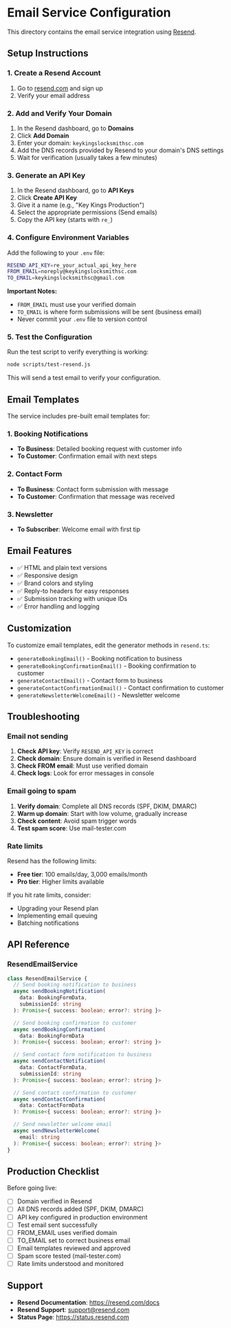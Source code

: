 # Email Service Configuration

This directory contains the email service integration using [Resend](https://resend.com).

## Setup Instructions

### 1. Create a Resend Account

1. Go to [resend.com](https://resend.com) and sign up
2. Verify your email address

### 2. Add and Verify Your Domain

1. In the Resend dashboard, go to **Domains**
2. Click **Add Domain**
3. Enter your domain: `keykingslocksmithsc.com`
4. Add the DNS records provided by Resend to your domain's DNS settings
5. Wait for verification (usually takes a few minutes)

### 3. Generate an API Key

1. In the Resend dashboard, go to **API Keys**
2. Click **Create API Key**
3. Give it a name (e.g., "Key Kings Production")
4. Select the appropriate permissions (Send emails)
5. Copy the API key (starts with `re_`)

### 4. Configure Environment Variables

Add the following to your `.env` file:

```bash
RESEND_API_KEY=re_your_actual_api_key_here
FROM_EMAIL=noreply@keykingslocksmithsc.com
TO_EMAIL=keykingslocksmithsc@gmail.com
```

**Important Notes:**
- `FROM_EMAIL` must use your verified domain
- `TO_EMAIL` is where form submissions will be sent (business email)
- Never commit your `.env` file to version control

### 5. Test the Configuration

Run the test script to verify everything is working:

```bash
node scripts/test-resend.js
```

This will send a test email to verify your configuration.

## Email Templates

The service includes pre-built email templates for:

### 1. Booking Notifications
- **To Business**: Detailed booking request with customer info
- **To Customer**: Confirmation email with next steps

### 2. Contact Form
- **To Business**: Contact form submission with message
- **To Customer**: Confirmation that message was received

### 3. Newsletter
- **To Subscriber**: Welcome email with first tip

## Email Features

- ✅ HTML and plain text versions
- ✅ Responsive design
- ✅ Brand colors and styling
- ✅ Reply-to headers for easy responses
- ✅ Submission tracking with unique IDs
- ✅ Error handling and logging

## Customization

To customize email templates, edit the generator methods in `resend.ts`:

- `generateBookingEmail()` - Booking notification to business
- `generateBookingConfirmationEmail()` - Booking confirmation to customer
- `generateContactEmail()` - Contact form to business
- `generateContactConfirmationEmail()` - Contact confirmation to customer
- `generateNewsletterWelcomeEmail()` - Newsletter welcome

## Troubleshooting

### Email not sending

1. **Check API key**: Verify `RESEND_API_KEY` is correct
2. **Check domain**: Ensure domain is verified in Resend dashboard
3. **Check FROM email**: Must use verified domain
4. **Check logs**: Look for error messages in console

### Email going to spam

1. **Verify domain**: Complete all DNS records (SPF, DKIM, DMARC)
2. **Warm up domain**: Start with low volume, gradually increase
3. **Check content**: Avoid spam trigger words
4. **Test spam score**: Use mail-tester.com

### Rate limits

Resend has the following limits:
- **Free tier**: 100 emails/day, 3,000 emails/month
- **Pro tier**: Higher limits available

If you hit rate limits, consider:
- Upgrading your Resend plan
- Implementing email queuing
- Batching notifications

## API Reference

### ResendEmailService

```typescript
class ResendEmailService {
  // Send booking notification to business
  async sendBookingNotification(
    data: BookingFormData,
    submissionId: string
  ): Promise<{ success: boolean; error?: string }>

  // Send booking confirmation to customer
  async sendBookingConfirmation(
    data: BookingFormData
  ): Promise<{ success: boolean; error?: string }>

  // Send contact form notification to business
  async sendContactNotification(
    data: ContactFormData,
    submissionId: string
  ): Promise<{ success: boolean; error?: string }>

  // Send contact confirmation to customer
  async sendContactConfirmation(
    data: ContactFormData
  ): Promise<{ success: boolean; error?: string }>

  // Send newsletter welcome email
  async sendNewsletterWelcome(
    email: string
  ): Promise<{ success: boolean; error?: string }>
}
```

## Production Checklist

Before going live:

- [ ] Domain verified in Resend
- [ ] All DNS records added (SPF, DKIM, DMARC)
- [ ] API key configured in production environment
- [ ] Test email sent successfully
- [ ] FROM_EMAIL uses verified domain
- [ ] TO_EMAIL set to correct business email
- [ ] Email templates reviewed and approved
- [ ] Spam score tested (mail-tester.com)
- [ ] Rate limits understood and monitored

## Support

- **Resend Documentation**: https://resend.com/docs
- **Resend Support**: support@resend.com
- **Status Page**: https://status.resend.com
